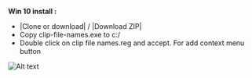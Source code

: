 **Win 10 install :**

 - |Clone or download| / |Download ZIP|
 - Copy clip-file-names.exe to c:/
 - Double click on clip file names.reg and accept. For add context menu button

![Alt text](https://drive.google.com/uc?export=download&confirm=no_antivirus&id=1xjtKRuUO1mc6WGDs7sNCZEQxYZZ-U0jh)
